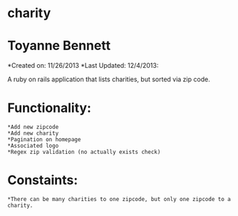 charity
=======
Toyanne Bennett
=
*Created on: 11/26/2013
*Last Updated: 12/4/2013:


A ruby on rails application that lists charities, but sorted via zip code.


Functionality:
====
	*Add new zipcode
	*Add new charity
	*Pagination on homepage
	*Associated logo
	*Regex zip validation (no actually exists check)
Constaints:
====
	*There can be many charities to one zipcode, but only one zipcode to a charity.


